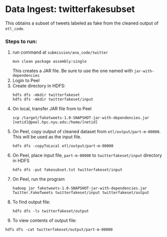 # Data Ingest: twitterfakesubset

This obtains a subset of tweets labeled as fake from the cleaned output of `etl_code`.

### Steps to run: 
1. run command at `submission/ana_code/twitter`
   ```
   mvn clean package assembly:single
   ```
   This creates a JAR file. Be sure to use the one named with `jar-with-dependencies`
2. Login to Peel
3. Create directory in HDFS: 
   ```
   hdfs dfs -mkdir twitterfakeset
   hdfs dfs -mkdir twitterfakeset/input
   ```
4. On local, transfer JAR file from to Peel 
   ```
   scp /target/faketweets-1.0-SNAPSHOT-jar-with-dependencies.jar [netid]@peel.hpc.nyu.edu:/home/[netid]
   ```
5. On Peel, copy output of cleaned dataset from `etl/output/part-m-00000`. This will be used as the input file.
   ```
   hdfs dfs -copyToLocal etl/output/part-m-00000
   ```
6. On Peel, place input file, `part-m-00000` to `twitterfakeset/input` directory in HDFS 
    ```
    hdfs dfs -put fakesubset.txt twitterfakeset/input
    ```
7. On Peel, run the program 
   ```
   hadoop jar faketweets-1.0-SNAPSHOT-jar-with-dependencies.jar Twitter.FakeTweets twitterfakeset/input twitterfakeset/output
   ```
8. To find output file: 
   ```
   hdfs dfs -ls twitterfakeset/output
   ```
9.  To view contents of output file: 
   ```
   hdfs dfs -cat twitterfakeset/output/part-m-00000
   ```